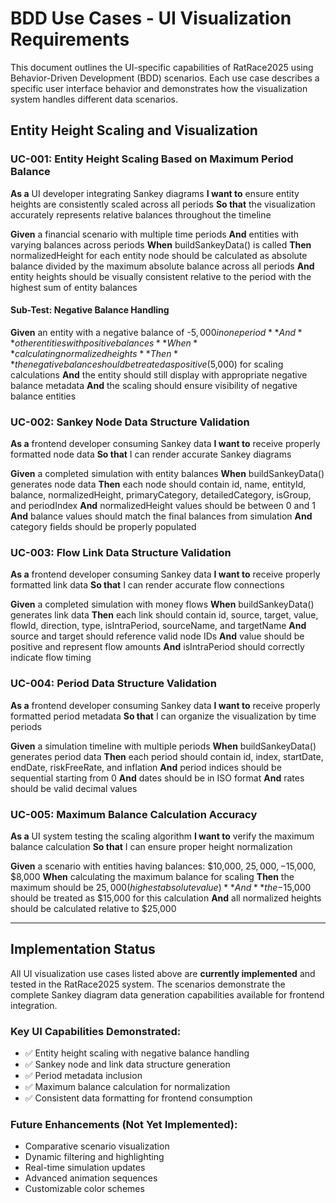 # BDD Use Cases - UI Visualization Requirements

This document outlines the UI-specific capabilities of RatRace2025 using Behavior-Driven Development (BDD) scenarios. Each use case describes a specific user interface behavior and demonstrates how the visualization system handles different data scenarios.

## Entity Height Scaling and Visualization

### UC-001: Entity Height Scaling Based on Maximum Period Balance

**As a** UI developer integrating Sankey diagrams
**I want to** ensure entity heights are consistently scaled across all periods
**So that** the visualization accurately represents relative balances throughout the timeline

**Given** a financial scenario with multiple time periods
**And** entities with varying balances across periods
**When** buildSankeyData() is called
**Then** normalizedHeight for each entity node should be calculated as absolute balance divided by the maximum absolute balance across all periods
**And** entity heights should be visually consistent relative to the period with the highest sum of entity balances

#### Sub-Test: Negative Balance Handling

**Given** an entity with a negative balance of -$5,000 in one period
**And** other entities with positive balances
**When** calculating normalized heights
**Then** the negative balance should be treated as positive ($5,000) for scaling calculations
**And** the entity should still display with appropriate negative balance metadata
**And** the scaling should ensure visibility of negative balance entities

### UC-002: Sankey Node Data Structure Validation

**As a** frontend developer consuming Sankey data
**I want to** receive properly formatted node data
**So that** I can render accurate Sankey diagrams

**Given** a completed simulation with entity balances
**When** buildSankeyData() generates node data
**Then** each node should contain id, name, entityId, balance, normalizedHeight, primaryCategory, detailedCategory, isGroup, and periodIndex
**And** normalizedHeight values should be between 0 and 1
**And** balance values should match the final balances from simulation
**And** category fields should be properly populated

### UC-003: Flow Link Data Structure Validation

**As a** frontend developer consuming Sankey data
**I want to** receive properly formatted link data
**So that** I can render accurate flow connections

**Given** a completed simulation with money flows
**When** buildSankeyData() generates link data
**Then** each link should contain id, source, target, value, flowId, direction, type, isIntraPeriod, sourceName, and targetName
**And** source and target should reference valid node IDs
**And** value should be positive and represent flow amounts
**And** isIntraPeriod should correctly indicate flow timing

### UC-004: Period Data Structure Validation

**As a** frontend developer consuming Sankey data
**I want to** receive properly formatted period metadata
**So that** I can organize the visualization by time periods

**Given** a simulation timeline with multiple periods
**When** buildSankeyData() generates period data
**Then** each period should contain id, index, startDate, endDate, riskFreeRate, and inflation
**And** period indices should be sequential starting from 0
**And** dates should be in ISO format
**And** rates should be valid decimal values

### UC-005: Maximum Balance Calculation Accuracy

**As a** UI system testing the scaling algorithm
**I want to** verify the maximum balance calculation
**So that** I can ensure proper height normalization

**Given** a scenario with entities having balances: $10,000, $25,000, -$15,000, $8,000
**When** calculating the maximum balance for scaling
**Then** the maximum should be $25,000 (highest absolute value)
**And** the -$15,000 should be treated as $15,000 for this calculation
**And** all normalized heights should be calculated relative to $25,000

---

## Implementation Status

All UI visualization use cases listed above are **currently implemented** and tested in the RatRace2025 system. The scenarios demonstrate the complete Sankey diagram data generation capabilities available for frontend integration.

### Key UI Capabilities Demonstrated:
- ✅ Entity height scaling with negative balance handling
- ✅ Sankey node and link data structure generation
- ✅ Period metadata inclusion
- ✅ Maximum balance calculation for normalization
- ✅ Consistent data formatting for frontend consumption

### Future Enhancements (Not Yet Implemented):
- Comparative scenario visualization
- Dynamic filtering and highlighting
- Real-time simulation updates
- Advanced animation sequences
- Customizable color schemes